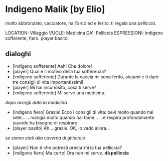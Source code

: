 # Indigeno Malik [by Elio]

molto abbronzato, cacciatore, ha l'arco ed e ferito. ti regala una _pelliccia_.

LOCATION: Villaggio
VUOLE: Medicina
DA': Pelliccia
ESPRESSIONI:  indigeno sofferente, fiero. player basito.
## dialoghi

-   [indigeno sofferente] Aah! Che dolore!
-   [player] Qual è il motivo della tua sofferenza?
-   [indigeno sofferente] Durante la caccia mi sono ferito, aiutami e ti darò tre consigli di vita importantissimi!
-   [player] Mi hai incuriosito, cosa ti serve?
-   [indigeno sofferente] Mi serve una medicina.

_dopo avergli dato la medicina_

-   [indigeno fiero] Grazie! Ecco i consigli di vita: bevi molto quando hai sete… …mangia molto quando hai fame… …e respira profondamente quando ha bisogno di respirare.
-   [player basito] Ah… grazie. OK, io vado allora…

_se siamo stati alla caverna di ghiaccio_

-   [player] Non è che potresti prestarmi la tua pelliccia?
-   [indigeno fiero] Ma certo! Ora non mi serve.
    **dà pelliccia**
